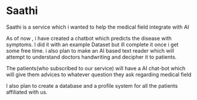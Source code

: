 <h1>
  Saathi
</h1>
Saathi is a service which i wanted to help the medical field integrate with AI 

As of now , i have created a chatbot which predicts the disease with symptoms. I did it with an example Dataset but ill complete it once i get some free time.
i also plan to make an AI based text reader which will attempt to understand doctors handwriting and decipher it to patients.

The patients(who subscribed to our service) will have a AI chat-bot which will give them advices to whatever question they ask regarding medical field

I also plan to create a database and a profile system for all the patients affiliated with us.

